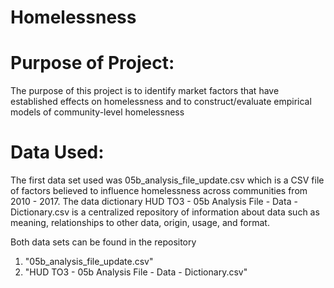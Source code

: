 # Homelessness

# Purpose of Project: 
The purpose of this project is to identify market factors that have established effects on homelessness and to construct/evaluate empirical models of community-level homelessness

# Data Used: 
The first data set used was 05b_analysis_file_update.csv which is a CSV file of factors believed to influence homelessness across communities from 2010 - 2017. The data dictionary HUD TO3 - 05b Analysis File - Data - Dictionary.csv is a centralized repository of information about data such as meaning, relationships to other data, origin, usage, and format. 

Both data sets can be found in the repository 
1. "05b_analysis_file_update.csv" 
2. "HUD TO3 - 05b Analysis File - Data - Dictionary.csv" 
